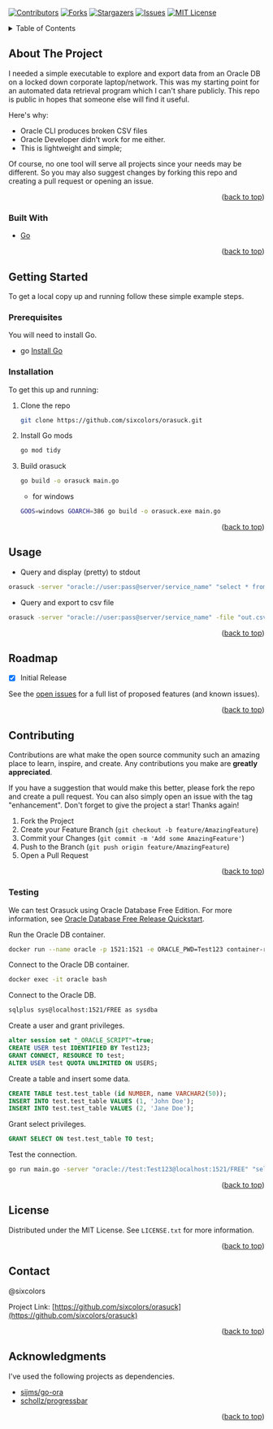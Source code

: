 <!-- PROJECT SHIELDS -->
[![Contributors][contributors-shield]][contributors-url]
[![Forks][forks-shield]][forks-url]
[![Stargazers][stars-shield]][stars-url]
[![Issues][issues-shield]][issues-url]
[![MIT License][license-shield]][license-url]

<!-- TABLE OF CONTENTS -->
<details>
  <summary>Table of Contents</summary>
  <ol>
    <li>
      <a href="#about-the-project">About The Project</a>
      <ul>
        <li><a href="#built-with">Built With</a></li>
      </ul>
    </li>
    <li>
      <a href="#getting-started">Getting Started</a>
      <ul>
        <li><a href="#prerequisites">Prerequisites</a></li>
        <li><a href="#installation">Installation</a></li>
      </ul>
    </li>
    <li><a href="#usage">Usage</a></li>
    <li><a href="#roadmap">Roadmap</a></li>
    <li><a href="#contributing">Contributing</a>
      <ul>
        <li><a href="#testing">Testing</a></li>
      </ul>
    </li>
    <li><a href="#license">License</a></li>
    <li><a href="#contact">Contact</a></li>
    <li><a href="#acknowledgments">Acknowledgments</a></li>
  </ol>
</details>



<!-- ABOUT THE PROJECT -->
## About The Project

I needed a simple executable to explore and export data from an Oracle DB on a locked down corporate laptop/network. This was my starting point for an automated data retrieval program which I can't share publicly. This repo is public in hopes that someone else will find it useful.

Here's why:
* Oracle CLI produces broken CSV files
* Oracle Developer didn't work for me either.
* This is lightweight and simple;

Of course, no one tool will serve all projects since your needs may be different. So you may also suggest changes by forking this repo and creating a pull request or opening an issue.

<p align="right">(<a href="#top">back to top</a>)</p>



### Built With

* [Go](https://golang.org/)

<p align="right">(<a href="#top">back to top</a>)</p>



<!-- GETTING STARTED -->
## Getting Started

To get a local copy up and running follow these simple example steps.

### Prerequisites

You will need to install Go.
* go
 <a href="https://go.dev/doc/install">Install Go</a>

### Installation

To get this up and running:

1. Clone the repo
   ```sh
   git clone https://github.com/sixcolors/orasuck.git
   ```
2. Install Go mods
   ```sh
   go mod tidy
   ```
3. Build orasuck
   ```sh
   go build -o orasuck main.go
   ```
   
   * for windows
   ```sh
   GOOS=windows GOARCH=386 go build -o orasuck.exe main.go
   ```

<p align="right">(<a href="#top">back to top</a>)</p>



<!-- USAGE EXAMPLES -->
## Usage

* Query and display (pretty) to stdout
```sh
orasuck -server "oracle://user:pass@server/service_name" "select * from my_table"
```

* Query and export to csv file
```sh
orasuck -server "oracle://user:pass@server/service_name" -file "out.csv" "select * from my_table"
```

<p align="right">(<a href="#top">back to top</a>)</p>



<!-- ROADMAP -->
## Roadmap

- [x] Initial Release

See the [open issues](https://github.com/sixcolors/orasuck/issues) for a full list of proposed features (and known issues).

<p align="right">(<a href="#top">back to top</a>)</p>



<!-- CONTRIBUTING -->
## Contributing

Contributions are what make the open source community such an amazing place to learn, inspire, and create. Any contributions you make are **greatly appreciated**.

If you have a suggestion that would make this better, please fork the repo and create a pull request. You can also simply open an issue with the tag "enhancement".
Don't forget to give the project a star! Thanks again!

1. Fork the Project
2. Create your Feature Branch (`git checkout -b feature/AmazingFeature`)
3. Commit your Changes (`git commit -m 'Add some AmazingFeature'`)
4. Push to the Branch (`git push origin feature/AmazingFeature`)
5. Open a Pull Request

<p align="right">(<a href="#top">back to top</a>)</p>

### Testing

We can test Orasuck using Oracle Database Free Edition. For more information, see [Oracle Database Free Release Quickstart](https://www.oracle.com/database/free/get-started/#quick-start).

Run the Oracle DB container.

```sh
docker run --name oracle -p 1521:1521 -e ORACLE_PWD=Test123 container-registry.oracle.com/database/free:latest
```

Connect to the Oracle DB container.

```sh
docker exec -it oracle bash
```

Connect to the Oracle DB.

```sh
sqlplus sys@localhost:1521/FREE as sysdba
```

Create a user and grant privileges.

```sql
alter session set "_ORACLE_SCRIPT"=true;
CREATE USER test IDENTIFIED BY Test123;
GRANT CONNECT, RESOURCE TO test;
ALTER USER test QUOTA UNLIMITED ON USERS;
```

Create a table and insert some data.

```sql
CREATE TABLE test.test_table (id NUMBER, name VARCHAR2(50));
INSERT INTO test.test_table VALUES (1, 'John Doe');
INSERT INTO test.test_table VALUES (2, 'Jane Doe');
```

Grant select privileges.

```sql
GRANT SELECT ON test.test_table TO test;
```

Test the connection.

```sh
go run main.go -server "oracle://test:Test123@localhost:1521/FREE" "select * from test_table"
```


<p align="right">(<a href="#top">back to top</a>)</p>

<!-- LICENSE -->
## License

Distributed under the MIT License. See `LICENSE.txt` for more information.

<p align="right">(<a href="#top">back to top</a>)</p>



<!-- CONTACT -->
## Contact

@sixcolors

Project Link: [https://github.com/sixcolors/orasuck](https://github.com/sixcolors/orasuck)

<p align="right">(<a href="#top">back to top</a>)</p>



<!-- ACKNOWLEDGMENTS -->
## Acknowledgments

I've used the following projects as dependencies.

* [sijms/go-ora](github.com/sijms/go-ora)
* [schollz/progressbar](github.com/schollz/progressbar/v3)

<p align="right">(<a href="#top">back to top</a>)</p>

<!-- MARKDOWN LINKS & IMAGES -->
<!-- https://www.markdownguide.org/basic-syntax/#reference-style-links -->
[contributors-shield]: https://img.shields.io/github/contributors/sixcolors/orasuck.svg?style=for-the-badge
[contributors-url]: https://github.com/sixcolors/orasuck/graphs/contributors
[forks-shield]: https://img.shields.io/github/forks/sixcolors/orasuck.svg?style=for-the-badge
[forks-url]: https://github.com/sixcolors/orasuck/network/members
[stars-shield]: https://img.shields.io/github/stars/sixcolors/orasuck.svg?style=for-the-badge
[stars-url]: https://github.com/sixcolors/orasuck/stargazers
[issues-shield]: https://img.shields.io/github/issues/sixcolors/orasuck.svg?style=for-the-badge
[issues-url]: https://github.com/sixcolors/orasuck/issues
[license-shield]: https://img.shields.io/github/license/sixcolors/orasuck.svg?style=for-the-badge
[license-url]: https://github.com/sixcolors/orasuck/blob/master/LICENSE.txt
[product-screenshot]: images/screenshot.png

